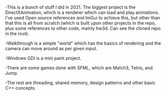 -This is a bunch of stuff I did in 2021. The biggest project is the DirectXAnimation, which is a renderer which can load and play animations. I've used Open source references and ImGui to achieve this, but other than that this is all from scratch (which is built upon other projects in the repo, plus some references to other code, mainly hw3d. Can see the cloned repo in the root).

-Walkthrough is a simple "world" which has the basics of rendering and the camera can move around as per given input.

-Windows GDI is a mini paint project.

-There are some games done with SFML, which are Match3, Tetris, and Jump.

-The rest are threading, shared memory, design patterns and other basic C++ concepts.
